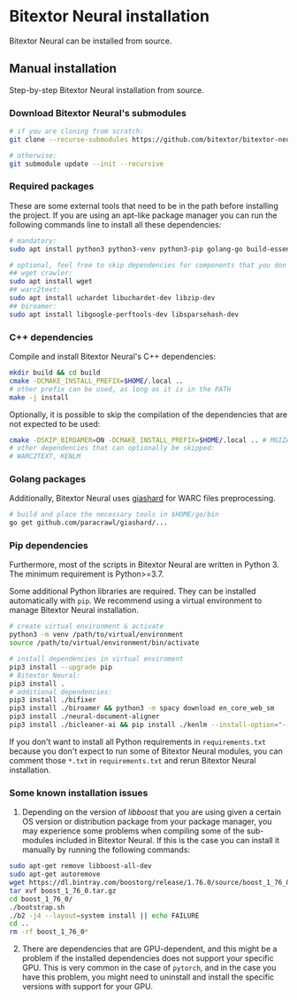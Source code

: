 # Bitextor Neural installation

Bitextor Neural can be installed from source.

## Manual installation

Step-by-step Bitextor Neural installation from source.

### Download Bitextor Neural's submodules

```bash
# if you are cloning from scratch:
git clone --recurse-submodules https://github.com/bitextor/bitextor-neural.git

# otherwise:
git submodule update --init --recursive
```

### Required packages

These are some external tools that need to be in the path before installing the project. If you are using an apt-like package manager you can run the following commands line to install all these dependencies:

```bash
# mandatory:
sudo apt install python3 python3-venv python3-pip golang-go build-essential cmake libboost-all-dev liblzma-dev time curl pigz parallel

# optional, feel free to skip dependencies for components that you don't expect to use:
## wget crawler:
sudo apt install wget
## warc2text:
sudo apt install uchardet libuchardet-dev libzip-dev
## biroamer:
sudo apt install libgoogle-perftools-dev libsparsehash-dev
```

### C++ dependencies

Compile and install Bitextor Neural's C++ dependencies:

```bash
mkdir build && cd build
cmake -DCMAKE_INSTALL_PREFIX=$HOME/.local ..
# other prefix can be used, as long as it is in the PATH
make -j install
```

Optionally, it is possible to skip the compilation of the dependencies that are not expected to be used:

```bash
cmake -DSKIP_BIROAMER=ON -DCMAKE_INSTALL_PREFIX=$HOME/.local .. # MGIZA is used for dictionary generation
# other dependencies that can optionally be skipped:
# WARC2TEXT, KENLM
```

### Golang packages

Additionally, Bitextor Neural uses [giashard](https://github.com/paracrawl/giashard) for WARC files preprocessing.

```bash
# build and place the necessary tools in $HOME/go/bin
go get github.com/paracrawl/giashard/...
```

### Pip dependencies

Furthermore, most of the scripts in Bitextor Neural are written in Python 3. The minimum requirement is Python>=3.7.

Some additional Python libraries are required. They can be installed automatically with `pip`. We recommend using a virtual environment to manage Bitextor Neural installation.

```bash
# create virtual environment & activate
python3 -m venv /path/to/virtual/environment
source /path/to/virtual/environment/bin/activate

# install dependencies in virtual enviroment
pip3 install --upgrade pip
# Bitextor Neural:
pip3 install .
# additional dependencies:
pip3 install ./bifixer
pip3 install ./biroamer && python3 -m spacy download en_core_web_sm
pip3 install ./neural-document-aligner
pip3 install ./bicleaner-ai && pip install ./kenlm --install-option="--max_order 7"
```

If you don't want to install all Python requirements in `requirements.txt` because you don't expect to run some of Bitextor Neural modules, you can comment those `*.txt` in `requirements.txt` and rerun Bitextor Neural installation.

### Some known installation issues

1. Depending on the version of *libboost* that you are using given a certain OS version or distribution package from your package manager, you may experience some problems when compiling some of the sub-modules included in Bitextor Neural. If this is the case you can install it manually by running the following commands:

```bash
sudo apt-get remove libboost-all-dev
sudo apt-get autoremove
wget https://dl.bintray.com/boostorg/release/1.76.0/source/boost_1_76_0.tar.gz
tar xvf boost_1_76_0.tar.gz
cd boost_1_76_0/
./bootstrap.sh
./b2 -j4 --layout=system install || echo FAILURE
cd ..
rm -rf boost_1_76_0*
```

2. There are dependencies that are GPU-dependent, and this might be a problem if the installed dependencies does not support your specific GPU. This is very common in the case of `pytorch`, and in the case you have this problem, you might need to uninstall and install the specific versions with support for your GPU.
